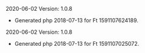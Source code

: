 2020-06-02 Version: 1.0.8
- Generated php 2018-07-13 for Ft 1591107624189.

2020-06-02 Version: 1.0.8
- Generated php 2018-07-13 for Ft 1591107025072.

